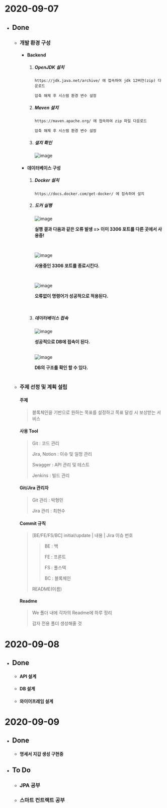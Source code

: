 # 2020-09-07

- ## Done

  - ### 개발 환경 구성

    - #### Backend

      1. ##### OpenJDK 설치

         ```
         https://jdk.java.net/archive/ 에 접속하여 jdk 12버전(zip) 다운로드
         
         압축 해제 후 시스템 환경 변수 설정
         ```

      2. ##### Maven 설치

         ```
         https://maven.apache.org/ 에 접속하여 zip 파일 다운로드
         
         압축 해제 후 시스템 환경 변수 설정
         ```

      3. ##### 설치 확인

         ![image](https://user-images.githubusercontent.com/22046757/92393660-2d25ee80-f15b-11ea-8298-83310d0f3ff8.png)

    - #### 데이터베이스 구성

      1. ##### Docker 설치

         ```
         https://docs.docker.com/get-docker/ 에 접속하여 설치
         ```

      2. ##### 도커 실행

         ![image](https://user-images.githubusercontent.com/22046757/92394128-f0a6c280-f15b-11ea-9f4a-f9579574f5be.png)

         **실행 결과 다음과 같은 오류 발생 => 이미 3306 포트를 다른 곳에서 사용중!**

         <br>

         ![image](https://user-images.githubusercontent.com/22046757/92394260-2d72b980-f15c-11ea-93e0-49afc68e143b.png)

         **사용중인 3306 포트를 종료시킨다.**
        
         <br>
            
         ![image](https://user-images.githubusercontent.com/22046757/92394347-585d0d80-f15c-11ea-889d-62263c0fc887.png)

         **오류없이 명령어가 성공적으로 적용된다.**
        <br>

      3. ##### 데이터베이스 접속

         ![image](https://user-images.githubusercontent.com/22046757/92394557-b4c02d00-f15c-11ea-9f05-e75c8db6a8d1.png)

         **성공적으로 DB에 접속이 된다.**
         <br> <br>

         ![image](https://user-images.githubusercontent.com/22046757/92394620-d3262880-f15c-11ea-8693-41f3303cdc80.png)

         **DB의 구조를 확인 할 수 있다.** 
         <br>
         ​	

  - ### 주제 선정 및 계획 설립

    ####  주제

    >  블록체인을 기반으로 원하는 목표를 설정하고 목표 달성 시 보상받는 서비스

    ####  사용 Tool

    > Git : 코드 관리
    >
    > Jira, Notion : 이슈 및 일정 관리 
    >
    > Swagger : API 관리 및 테스트
    >
    > Jenkins : 빌드 관리

    ####  Git/Jira 관리자

    > Git 관리 : 박형민
    >
    > Jira 관리 : 최현수

    ####  Commit 규칙

    > [BE/FE/FS/BC] initial/update | 내용 | Jira 이슈 번호
    >
    > > BE : 백
    > >
    > > FE : 프론트
    > >
    > > FS : 풀스택
    > >
    > > BC : 블록체인
    >
    > README(이름)

    ####  Readme

    > We 폴더 내에 각자의 Readme에 하루 정리
    >
    > 감자 전용 폴더 생성해줄 것

# 2020-09-08

- ## Done    

    - #### API 설계
    
    - #### DB 설계 
    
    - #### 와이어프레임 설계
    
# 2020-09-09

- ## Done
    
     - #### 명세서 지갑 생성 구현중
     
- ## To Do

  - ### JPA 공부
  
  - ### 스마트 컨트랙트 공부

